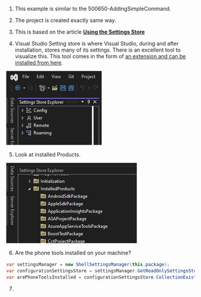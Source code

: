 

1. This example is similar to the 500650-AddingSimpleCommand. 

2. The project is created exactly same way.

3. This is based on the article [**Using the Settings Store**](https://learn.microsoft.com/en-us/visualstudio/extensibility/using-the-settings-store?view=vs-2022)

4. Visual Studio Setting store is where Visual Studio, during and after installation, stores many of its settings. There is an excellent tool to visualize this. This tool comes in the form of [an extension and can be installed from here](https://marketplace.visualstudio.com/items?itemName=PaulHarrington.SettingsStoreExplorerPreview).

![Settings Store Explorer](./images/50SettingsStoreExplorer50.jpg)

5. Look at installed Products.

![Settings Store Explorer Installed Products](./images/51SettingsStoreInstalledProducts50.jpg)

6. Are the phone tools installed on your machine?

```cs
var settingsManager = new ShellSettingsManager(this.package);
var configurationSettingsStore = settingsManager.GetReadOnlySettingsStore(SettingsScope.Configuration);
var arePhoneToolsInstalled = configurationSettingsStore.CollectionExists(@"InstalledProducts\Microsoft Windows Phone Developer Tools");
```

7. 
